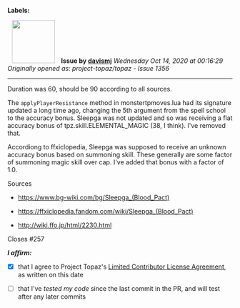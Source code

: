 **Labels:**



<a href="https://github.com/davismj"><img src="https://avatars2.githubusercontent.com/u/3845823?v=4" width="96" height="96" hspace="10"></img></a> **Issue by [davismj](https://github.com/davismj)**
_Wednesday Oct 14, 2020 at 00:16:29_
_Originally opened as: project-topaz/topaz - Issue 1356_

----

Duration was 60, should be 90 according to all sources.

The `applyPlayerResistance` method in monstertpmoves.lua had its signature updated a long time ago, changing the 5th argument from the spell school to the accuracy bonus. Sleepga was not updated and so was receiving a flat accuracy bonus of tpz.skill.ELEMENTAL_MAGIC (38, I think). I've removed that.

Accordiong to ffxiclopedia, Sleepga was supposed to receive an unknown accuracy bonus based on summoning skill. These generally are some factor of summoning magic skill over cap. I've added that bonus with a factor of 1.0.

Sources
- https://www.bg-wiki.com/bg/Sleepga_(Blood_Pact)
- https://ffxiclopedia.fandom.com/wiki/Sleepga_(Blood_Pact)
- http://wiki.ffo.jp/html/2230.html

Closes #257

<!-- place 'x' mark between square [] brackets to affirm: -->
**_I affirm:_**
- [x] that I agree to Project Topaz's [Limited Contributor License Agreement](http://project-topaz.com/blob/release/CONTRIBUTOR_AGREEMENT.md), as written on this date
- [ ] that I've _tested my code_ since the last commit in the PR, and will test after any later commits


